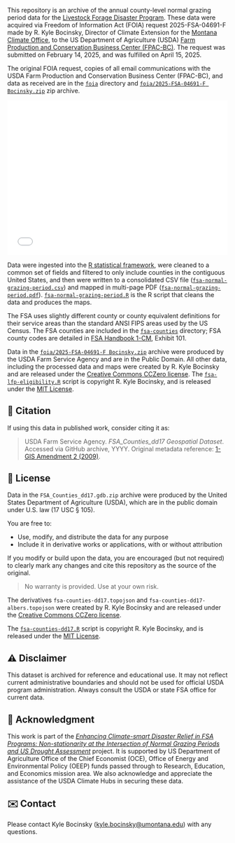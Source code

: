 This repository is an archive of the annual county-level normal grazing period data for the [Livestock Forage Disaster Program](https://www.fsa.usda.gov/programs-and-services/disaster-assistance-program/livestock-forage/index). These data were acquired via Freedom of Information Act (FOIA) request 2025-FSA-04691-F made by R. Kyle Bocinsky, Director of Climate Extension for the [Montana Climate Office](https://climate.umt.edu), to the US Department of Agriculture (USDA) [Farm Production and Conservation Business Center (FPAC-BC)](https://www.fpacbc.usda.gov). The request was submitted on February 14, 2025, and was fulfilled on April 15, 2025.

The original FOIA request, copies of all email communications with the USDA Farm Production and Conservation Business Center (FPAC-BC), and data as received are in the [`foia`](/foia) directory and [`foia/2025-FSA-04691-F Bocinsky.zip`](/foia/2025-FSA-04691-F%20Bocinsky.zip) zip archive.

<div style="padding:0;">
  <div style="position:relative;top:0;left:0; padding-top:70%;">
    <iframe src="fsa-normal-grazing-period.html" frameborder="0" allowfullscreen
      style="position:absolute;top:0;left:0;padding:0;width:100%;height:100%;"></iframe>
  </div>
</div>

Data were ingested into the [R statistical framework](https://www.r-project.org), were cleaned to a common set of fields and filtered to only include counties in the contiguous United States, and then were written to a consolidated CSV file ([`fsa-normal-grazing-period.csv`](/fsa-normal-grazing-period.csv)) and mapped in multi-page PDF ([`fsa-normal-grazing-period.pdf`](/fsa-normal-grazing-period.pdf)). [`fsa-normal-grazing-period.R`](/fsa-normal-grazing-period.R) is the R script that cleans the data and produces the maps.

The FSA uses slightly different county or county equivalent definitions for their service areas than the standard ANSI FIPS areas used by the US Census. The FSA counties are included in the [`fsa-counties`](/fsa-counties) directory; FSA county codes are detailed in [FSA Handbook 1-CM](https://www.fsa.usda.gov/Internet/FSA_File/1-cm_r03_a80.pdf), Exhibit 101.

Data in the [`foia/2025-FSA-04691-F Bocinsky.zip`](/foia/2025-FSA-04691-F%20Bocinsky.zip) archive were produced by the USDA Farm Service Agency and are in the Public Domain. All other data, including the processed data and maps were created by R. Kyle Bocinsky and are released under the [Creative Commons CCZero license](https://creativecommons.org/publicdomain/zero/1.0/). The [`fsa-lfp-eligibility.R`](/fsa-lfp-eligibility.R) script is copyright R. Kyle Bocinsky, and is released under the [MIT License](/LICENSE.md).

## 📜 Citation

If using this data in published work, consider citing it as:

> USDA Farm Service Agency. *FSA_Counties_dd17 Geospatial Dataset*. Accessed via GitHub archive, YYYY. Original metadata reference: [1-GIS Amendment 2 (2009)](https://www.fsa.usda.gov/Internet/FSA_File/1-gis_r00_a02.pdf).

## 📄 License

Data in the `FSA_Counties_dd17.gdb.zip` archive were produced by the United States Department of Agriculture (USDA), which are in the public domain under U.S. law (17 USC § 105).

You are free to: 

  - Use, modify, and distribute the data for any purpose 
  - Include it in derivative works or applications, with or without attribution

If you modify or build upon the data, you are encouraged (but not required) to clearly mark any changes and cite this repository as the source of the original.

> No warranty is provided. Use at your own risk.

The derivatives `fsa-counties-dd17.topojson` and `fsa-counties-dd17-albers.topojson` were created by R. Kyle Bocinsky and are released under the [Creative Commons CCZero license](https://creativecommons.org/publicdomain/zero/1.0/).

The [`fsa-counties-dd17.R`](fsa-counties-dd17.R) script is copyright R. Kyle Bocinsky, and is released under the [MIT License](LICENSE).

## ⚠️ Disclaimer

This dataset is archived for reference and educational use. It may not reflect current administrative boundaries and should not be used for official USDA program administration. Always consult the USDA or state FSA office for current data.

## 👏 Acknowledgment

This work is part of the [*Enhancing Climate-smart Disaster Relief in FSA Programs: Non-stationarity at the Intersection of Normal Grazing Periods and US Drought Assessment*](https://www.ars.usda.gov/research/project/?accnNo=444612) project. It is supported by US Department of Agriculture Office of the Chief Economist (OCE), Office of Energy and Environmental Policy (OEEP) funds passed through to Research, Education, and Economics mission area. We also acknowledge and appreciate the assistance of the USDA Climate Hubs in securing these data.

## ✉️ Contact

Please contact Kyle Bocinsky ([kyle.bocinsky@umontana.edu](mailto:kyle.bocinsky@umontana.edu)) with any questions.
